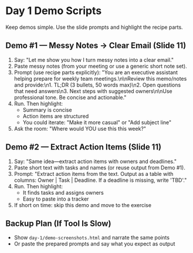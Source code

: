 # Day 1 Demo Scripts

Keep demos simple. Use the slide prompts and highlight the recipe parts.

## Demo #1 — Messy Notes → Clear Email (Slide 11)

1. Say: "Let me show you how I turn messy notes into a clear email."
2. Paste messy notes (from your meeting or use a generic short note set).
3. Prompt (use recipe parts explicitly):
   "You are an executive assistant helping prepare for weekly team meetings.\n\nReview this memo/notes and provide:\n1. TL;DR (3 bullets, 50 words max)\n2. Open questions that need answers\n3. Next steps with suggested owners\n\nUse professional tone. Be concise and actionable."
4. Run. Then highlight:
   - Summary is concise
   - Action items are structured
   - You could iterate: "Make it more casual" or "Add subject line"
5. Ask the room: "Where would YOU use this this week?"

## Demo #2 — Extract Action Items (Slide 11)

1. Say: "Same idea—extract action items with owners and deadlines."
2. Paste short text with tasks and names (or reuse output from Demo #1).
3. Prompt:
   "Extract action items from the text. Output as a table with columns: Owner | Task | Deadline. If a deadline is missing, write 'TBD'."
4. Run. Then highlight:
   - It finds tasks and assigns owners
   - Easy to paste into a tracker
5. If short on time: skip this demo and move to the exercise

## Backup Plan (If Tool Is Slow)
- Show `day-1/demo-screenshots.html` and narrate the same points
- Or paste the prepared prompts and say what you expect as output




